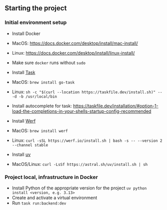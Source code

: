 ## Starting the project

### Initial environment setup

- Install Docker
- MacOS: https://docs.docker.com/desktop/install/mac-install/
- Linux: https://docs.docker.com/desktop/install/linux-install/
- Make sure `docker` runs without `sudo`

- Install [Task](https://taskfile.dev)
- MacOS: `brew install go-task`
- Linux: `sh -c "$(curl --location https://taskfile.dev/install.sh)" -- -d -b /usr/local/bin`
- Install autocomplete for task: https://taskfile.dev/installation/#option-1-load-the-completions-in-your-shells-startup-config-recommended

- Install [Werf](https://werf.io/)
- MacOS: `brew install werf`
- Linux: `curl -sSL https://werf.io/install.sh | bash -s -- --version 2 --channel stable`

- Install [uv](https://docs.astral.sh/uv/)
- MacOS/Linux: `curl -LsSf https://astral.sh/uv/install.sh | sh`

### Project local, infrastructure in Docker
- Install Python of the appropriate version for the project `uv python install <version, e.g. 3.13>`
- Create and activate a virtual environment
- Run `task run:backend:dev`
